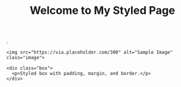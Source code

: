 <!DOCTYPE html>
<html lang="en">
<head>
  <meta charset="UTF-8">
  <meta name="viewport" content="width=device-width, initial-scale=1.0">
  <title>Styled Page</title>
  <link rel="stylesheet" href="style.css"> 
</head>
<body>

  <header class="header">
    <h1>Welcome to My Styled Page</h1>
  </header>

  <section class="content">
    <p id="description">.</p>
    <p class="highlight"></p>
    
    <img src="https://via.placeholder.com/300" alt="Sample Image" class="image">

    <div class="box">
      <p>Styled box with padding, margin, and border.</p>
    </div>
  </section>

</body>
</html>
